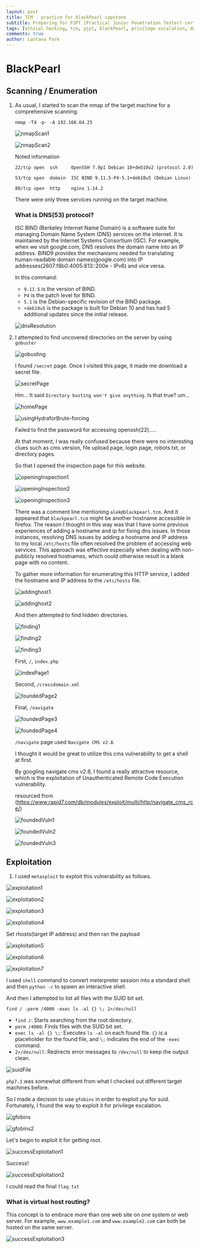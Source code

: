 ```yaml
---
layout: post
title: TCM - practice for blackPearl capstone
subtitle: Preparing for PJPT (Practical Junior Penetration Tester) certification by walking through blackPearl lab from TCM
tags: [ethical hacking, tcm, pjpt, blackPearl, privilege escalation, dns, easy]
comments: true
author: Lantana Park
---
```


# BlackPearl

## Scanning / Enumeration

1. As usual, I started to scan the nmap of the target machine for a comprehensive scanning.

   `nmap -T4 -p- -A 192.168.64.25`

   ![nmapScan1](../assets/img/blackpearl/Screenshot%202024-07-12%20at%2017.23.18.png)

   ![nmapScan2](../assets/img/blackpearl/Screenshot%202024-07-12%20at%2017.23.28.png)

   Noted information

   `22/tcp open  ssh     OpenSSH 7.9p1 Debian 10+deb10u2 (protocol 2.0)`

   `53/tcp open  domain  ISC BIND 9.11.5-P4-5.1+deb10u5 (Debian Linux)`

   `80/tcp open  http    nginx 1.14.2`

   There were only three services running on the target machine.

   ### What is DNS(53) protocol?

   ISC BIND (Berkeley Internet Name Domain) is a software suite for managing Domain Name System (DNS) services on the internet. It is maintained by the Internet Systems Consortium (ISC). For example, when we visit google.com, DNS resolves the domain name into an IP address. BIND9 provides the mechanisms needed for translating human-readable domain names(google.com) into IP addresses(2607:f8b0:4005:813::200e - IPv6) and vice versa.

   In this command:

   - `9.11.5` is the version of BIND.
   - `P4` is the patch level for BIND.
   - `5.1` is the Debian-specific revision of the BIND package.
   - `+deb10u5` is the package is built for Debian 10 and has had 5 additional updates since the initial release.

   ![dnsResolution](../assets/img/blackpearl/solarwinds-bind-01.png)

2. I attempted to find uncovered directories on the server by using `gobuster`

   ![gobusting](../assets/img/blackpearl/Screenshot%202024-07-12%20at%2018.26.54.png)

   I found `/secret` page. Once I visited this page, it made me download a secret file.

   ![secretPage](../assets/img/blackpearl/Screenshot%202024-07-12%20at%2018.29.10.png)

   Hm... It said `Directory busting won't give anything`. Is that true? um...

   ![homePage](../assets/img/blackpearl/Screenshot%202024-07-12%20at%2018.32.11.png)

   ![usingHydraforBrute-forcing](../assets/img/blackpearl/Screenshot%202024-07-12%20at%2018.54.29.png)

   Failed to find the password for accessing openssh(22).....

   At that moment, I was really confused because there were no interesting clues such as cms version, file upload page, login page, robots.txt, or directory pages.

   So that I opened the inspection page for this website.

   ![openingInspection1](../assets/img/blackpearl/Screenshot%202024-07-12%20at%2018.31.16.png)

   ![openingInspection2](../assets/img/blackpearl/Screenshot%202024-07-13%20at%2009.27.53.png)

   ![openingInspection3](../assets/img/blackpearl/Screenshot%202024-07-13%20at%2009.19.32.png)

   There was a comment line mentioning `alek@blackpearl.tcm`. And it appeared that `blackpearl.tcm` might be another hostname accessible in firefox. The reason I thought in this way was that I have some previous experiences of adding a hostname and ip for fixing dns issues. In those instances, resolving DNS issues by adding a hostname and IP address to my local `/etc/hosts` file often resolved the problem of accessing web services. This approach was effective especially when dealing with non-publicly resolved hostnames, which could otherwise result in a blank page with no content.

   To gather more information for enumerating this HTTP service, I added the hostname and IP address to the `/etc/hosts` file.

   ![addinghost1](../assets/img/blackpearl/Screenshot%202024-07-12%20at%2019.02.39.png)

   ![addinghost2](../assets/img/blackpearl/Screenshot%202024-07-12%20at%2019.03.15.png)

   And then attempted to find hidden directories.

   ![finding1](../assets/img/blackpearl/Screenshot%202024-07-12%20at%2019.06.02.png)

   ![finding2](../assets/img/blackpearl/Screenshot%202024-07-12%20at%2019.05.48.png)

   ![finding3](../assets/img/blackpearl/Screenshot%202024-07-12%20at%2019.05.31.png)

   First, `/`, `index.php`

   ![indexPage1](../assets/img/blackpearl/Screenshot%202024-07-12%20at%2019.07.25.png)

   Second, `/crossdomain.xml`

   ![foundedPage2](../assets/img/blackpearl/Screenshot%202024-07-12%20at%2019.09.56.png)

   Final, `/navigate`

   ![foundedPage3](../assets/img/blackpearl/Screenshot%202024-07-12%20at%2019.10.53.png)

   ![foundedPage4](../assets/img/blackpearl/Screenshot%202024-07-12%20at%2019.11.27.png)

   `/navigate` page used `Navigate CMS v2.8`.

   I thought it would be great to utilize this cms vulnerability to get a shell at first.

   By googling navigate cms v2.8, I found a really attractive resource, which is the exploitation of Unauthenticated Remote Code Execution vulnerability.

   resourced from (https://www.rapid7.com/db/modules/exploit/multi/http/navigate_cms_rce/)

   ![foundedVuln1](../assets/img/blackpearl/Screenshot%202024-07-12%20at%2019.15.29.png)

   ![foundedVuln2](../assets/img/blackpearl/Screenshot%202024-07-12%20at%2019.15.59.png)

   ![foundedVuln3](../assets/img/blackpearl/Screenshot%202024-07-12%20at%2019.16.08.png)

## Exploitation

1. I used `metasploit` to exploit this vulnerability as follows.

![exploitation1](../assets/img/blackpearl/Screenshot%202024-07-12%20at%2022.55.35.png)

![exploitation2](../assets/img/blackpearl/Screenshot%202024-07-12%20at%2022.55.46.png)

![exploitation3](../assets/img/blackpearl/Screenshot%202024-07-12%20at%2022.56.05.png)

![exploitation4](../assets/img/blackpearl/Screenshot%202024-07-12%20at%2022.56.16.png)

Set rhosts(target IP address) and then ran the payload

![exploitation5](../assets/img/blackpearl/Screenshot%202024-07-12%20at%2022.56.27.png)

![exploitation6](../assets/img/blackpearl/Screenshot%202024-07-12%20at%2023.28.00.png)

![exploitation7](../assets/img/blackpearl/Screenshot%202024-07-12%20at%2023.49.07.png)

I used `shell` command to convert meterpreter session into a standard shell and then `python -c` to spawn an interactive shell.

And then I attempted to list all files with the SUID bit set.

`find / -perm /4000 -exec ls -al {} \; 2>/dev/null`

- `find /`: Starts searching from the root directory.
- `perm /4000`: Finds files with the SUID bit set.
- `exec ls -al {} \;`: Executes `ls -al` on each found file. `{}` is a placeholder for the found file, and `\;` indicates the end of the `-exec` command.
- `2>/dev/null`: Redirects error messages to `/dev/null` to keep the output clean.

![suidFile](../assets/img/blackpearl/Screenshot%202024-07-12%20at%2023.33.41.png)

`php7.3` was somewhat different from what I checked out different target machines before.

So I made a decision to use `gfobins` in order to exploit `php` for suid. Fortunately, I found the way to exploit it for privilege escalation.

![gfobins](../assets/img/blackpearl/Screenshot%202024-07-12%20at%2023.59.49.png)

![gfobins2](../assets/img/blackpearl/Screenshot%202024-07-12%20at%2023.59.58.png)

Let's begin to exploit it for getting root.

![successExploitation1](../assets/img/blackpearl/Screenshot%202024-07-12%20at%2022.59.50.png)

Success!

![successExploitation2](../assets/img/blackpearl/Screenshot%202024-07-12%20at%2023.00.35.png)

I could read the final `flag.txt`

### What is virtual host routing?

This concept is to embrace more than one web site on one system or web server. For example, `www.example1.com` and `www.example2.com` can both be hosted on the same server.

![successExploitation3](../assets/img/blackpearl/Screenshot%202024-07-12%20at%2023.01.37.png)
